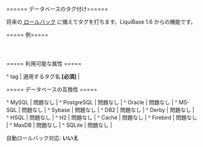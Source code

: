 ====== データベースのタグ付け======

将来の[ ロールバック](rollback ) に備えてタグを打ちます。LiquiBase 1.6 からの機能です。


===== 例=====

<code xml>
<tagDatabase tag="version_1.3"/>
</code>


===== 利用可能な属性 =====

^ tag  | 適用するタグ名 **[必須]**  | 



===== データベースの互換性 =====

^ MySQL  | 問題なし  | 
^ PostgreSQL  | 問題なし  | 
^ Oracle  | 問題なし  | 
^ MS-SQL  | 問題なし  | 
^ Sybase  | 問題なし  | 
^ DB2  | 問題なし  | 
^ Derby  | 問題なし  | 
^ HSQL  | 問題なし  | 
^ H2  | 問題なし  | 
^ Caché  | 問題なし  | 
^ Firebird  | 問題なし  | 
^ MaxDB  | 問題なし  | 
^ SQLite  | 問題なし  |

自動ロールバック対応: **いいえ**